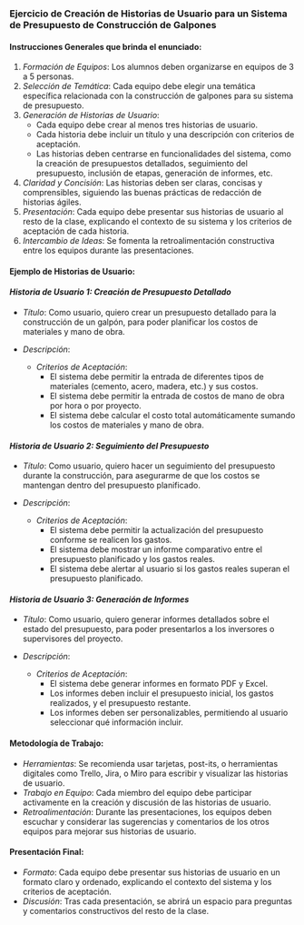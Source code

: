 ### Ejercicio de Creación de Historias de Usuario para un Sistema de Presupuesto de Construcción de Galpones

#### Instrucciones Generales que brinda el enunciado:
1. *Formación de Equipos*: Los alumnos deben organizarse en equipos de 3 a 5 personas.
2. *Selección de Temática*: Cada equipo debe elegir una temática específica relacionada con la construcción de galpones para su sistema de presupuesto.
3. *Generación de Historias de Usuario*:
   - Cada equipo debe crear al menos tres historias de usuario.
   - Cada historia debe incluir un título y una descripción con criterios de aceptación.
   - Las historias deben centrarse en funcionalidades del sistema, como la creación de presupuestos detallados, seguimiento del presupuesto, inclusión de etapas, generación de informes, etc.
4. *Claridad y Concisión*: Las historias deben ser claras, concisas y comprensibles, siguiendo las buenas prácticas de redacción de historias ágiles.
5. *Presentación*: Cada equipo debe presentar sus historias de usuario al resto de la clase, explicando el contexto de su sistema y los criterios de aceptación de cada historia.
6. *Intercambio de Ideas*: Se fomenta la retroalimentación constructiva entre los equipos durante las presentaciones.

#### Ejemplo de Historias de Usuario:

#### *Historia de Usuario 1: Creación de Presupuesto Detallado*

- *Título*: Como usuario, quiero crear un presupuesto detallado para la construcción de un galpón, para poder planificar los costos de materiales y mano de obra.

- *Descripción*: 
  - *Criterios de Aceptación*:
    - El sistema debe permitir la entrada de diferentes tipos de materiales (cemento, acero, madera, etc.) y sus costos.
    - El sistema debe permitir la entrada de costos de mano de obra por hora o por proyecto.
    - El sistema debe calcular el costo total automáticamente sumando los costos de materiales y mano de obra.

#### *Historia de Usuario 2: Seguimiento del Presupuesto*

- *Título*: Como usuario, quiero hacer un seguimiento del presupuesto durante la construcción, para asegurarme de que los costos se mantengan dentro del presupuesto planificado.

- *Descripción*:
  - *Criterios de Aceptación*:
    - El sistema debe permitir la actualización del presupuesto conforme se realicen los gastos.
    - El sistema debe mostrar un informe comparativo entre el presupuesto planificado y los gastos reales.
    - El sistema debe alertar al usuario si los gastos reales superan el presupuesto planificado.

#### *Historia de Usuario 3: Generación de Informes*

- *Título*: Como usuario, quiero generar informes detallados sobre el estado del presupuesto, para poder presentarlos a los inversores o supervisores del proyecto.

- *Descripción*:
  - *Criterios de Aceptación*:
    - El sistema debe generar informes en formato PDF y Excel.
    - Los informes deben incluir el presupuesto inicial, los gastos realizados, y el presupuesto restante.
    - Los informes deben ser personalizables, permitiendo al usuario seleccionar qué información incluir.

#### Metodología de Trabajo:
- *Herramientas*: Se recomienda usar tarjetas, post-its, o herramientas digitales como Trello, Jira, o Miro para escribir y visualizar las historias de usuario.
- *Trabajo en Equipo*: Cada miembro del equipo debe participar activamente en la creación y discusión de las historias de usuario.
- *Retroalimentación*: Durante las presentaciones, los equipos deben escuchar y considerar las sugerencias y comentarios de los otros equipos para mejorar sus historias de usuario.

#### Presentación Final:
- *Formato*: Cada equipo debe presentar sus historias de usuario en un formato claro y ordenado, explicando el contexto del sistema y los criterios de aceptación.
- *Discusión*: Tras cada presentación, se abrirá un espacio para preguntas y comentarios constructivos del resto de la clase.